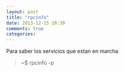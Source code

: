 ```yaml
---
layout: post
title: "rpcinfo"
date: 2013-12-15 18:39
comments: true
categories: 
---
```

Para saber los servicios que estan en marcha

>~$ rpcinfo -p


